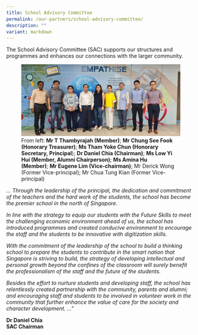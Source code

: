 ```yaml
---
title: School Advisory Committee
permalink: /our-partners/school-advisory-committee/
description: ""
variant: markdown
---
```

The School Advisory Committee (SAC) supports our structures and programmes and enhances our connections with the larger community.



<figure>
<img src="/images/20221011_194952.jpg">
<figcaption>From left:&nbsp;<b>Mr T Thambyrajah (Member)</b>;&nbsp;<b>Mr Chung See Fook (Honorary Treasurer)</b>;&nbsp;<b>Ms Tham Yoke Chun (Honorary Secretary,&nbsp;Principal</b>);&nbsp;<b>Dr Daniel Chia (Chairman)</b>;&nbsp;<b>Ms Low Yi Hui (Member, Alumni Chairperson)</b>;&nbsp;<b>Ms Amina Hu (Member)</b>;&nbsp;<b>Mr Eugene Lim (Vice-chairman)</b>; Mr Derick Wong (Former Vice-principal); Mr Chua Tung Kian (Former Vice-principal)</figcaption>
</figure>

_… Through the leadership of the principal, the dedication and commitment of the teachers and the hard work of the students, the school has become the premier school in the north of Singapore._

  

_In line with the strategy to equip our students with the Future Skills to meet the challenging economic environment ahead of us, the school has introduced programmes and created conducive environment to encourage the staff and the students to be innovative with digitization skills._

  

_With the commitment of the leadership of the school to build a thinking school to prepare the students to contribute in the smart nation that Singapore is striving to build, the strategy of developing intellectual and personal growth beyond the confines of the classroom will surely benefit the professionalism of the staff and the future of the students._

  

_Besides the effort to nurture students and developing staff, the school has relentlessly created partnership with the community, parents and alumni; and encouraging staff and students to be involved in volunteer work in the community that further enhance the value of care for the society and character development. …”_

**Dr Daniel Chia** <br>
**SAC Chairman**